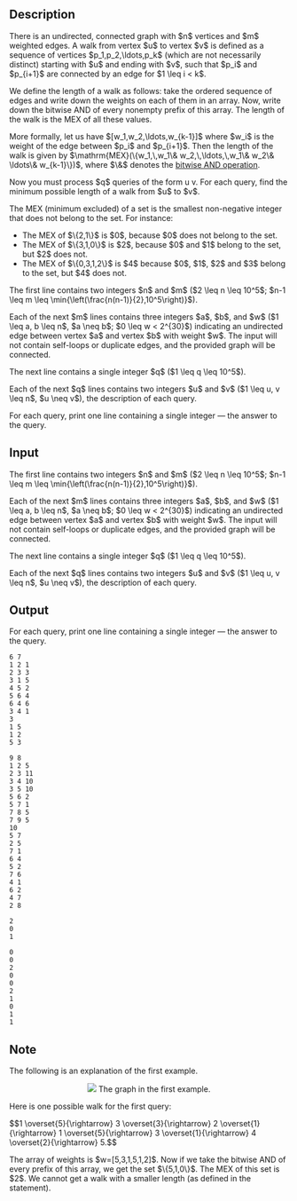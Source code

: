 ## Description

<div><p>There is an undirected, connected graph with $n$ vertices and $m$ weighted edges. A <span class="tex-font-style-it">walk</span> from vertex $u$ to vertex $v$ is defined as a sequence of vertices $p_1,p_2,\ldots,p_k$ (which are not necessarily distinct) starting with $u$ and ending with $v$, such that $p_i$ and $p_{i+1}$ are connected by an edge for $1 \leq i &lt; k$.</p><p>We define the <span class="tex-font-style-it">length</span> of a walk as follows: take the ordered sequence of edges and write down the weights on each of them in an array. Now, write down the bitwise AND of every nonempty prefix of this array. The <span class="tex-font-style-it">length</span> of the walk is the MEX of all these values.</p><p>More formally, let us have $[w_1,w_2,\ldots,w_{k-1}]$ where $w_i$ is the weight of the edge between $p_i$ and $p_{i+1}$. Then the <span class="tex-font-style-it">length</span> of the walk is given by $\mathrm{MEX}(\{w_1,\,w_1\&amp; w_2,\,\ldots,\,w_1\&amp; w_2\&amp; \ldots\&amp; w_{k-1}\})$, where $\&amp;$ denotes the <a href="https://en.wikipedia.org/wiki/Bitwise_operation#AND">bitwise AND operation</a>.</p><p>Now you must process $q$ queries of the form <span class="tex-font-style-tt">u v</span>. For each query, find the <span class="tex-font-style-bf">minimum</span> possible length of a walk from $u$ to $v$.</p><p>The MEX (minimum excluded) of a set is the smallest non-negative integer that does not belong to the set. For instance: </p><ul> <li> The MEX of $\{2,1\}$ is $0$, because $0$ does not belong to the set. </li><li> The MEX of $\{3,1,0\}$ is $2$, because $0$ and $1$ belong to the set, but $2$ does not. </li><li> The MEX of $\{0,3,1,2\}$ is $4$ because $0$, $1$, $2$ and $3$ belong to the set, but $4$ does not. </li></ul></div><div class="input-specification"><p>The first line contains two integers $n$ and $m$ ($2 \leq n \leq 10^5$; $n-1 \leq m \leq \min{\left(\frac{n(n-1)}{2},10^5\right)}$).</p><p>Each of the next $m$ lines contains three integers $a$, $b$, and $w$ ($1 \leq a, b \leq n$, $a \neq b$; $0 \leq w &lt; 2^{30}$) indicating an undirected edge between vertex $a$ and vertex $b$ with weight $w$. The input will not contain self-loops or duplicate edges, and the provided graph will be connected.</p><p>The next line contains a single integer $q$ ($1 \leq q \leq 10^5$).</p><p>Each of the next $q$ lines contains two integers $u$ and $v$ ($1 \leq u, v \leq n$, $u \neq v$), the description of each query.</p></div><div class="output-specification"><p>For each query, print one line containing a single integer&nbsp;— the answer to the query.</p></div>

## Input

<p>The first line contains two integers $n$ and $m$ ($2 \leq n \leq 10^5$; $n-1 \leq m \leq \min{\left(\frac{n(n-1)}{2},10^5\right)}$).</p><p>Each of the next $m$ lines contains three integers $a$, $b$, and $w$ ($1 \leq a, b \leq n$, $a \neq b$; $0 \leq w &lt; 2^{30}$) indicating an undirected edge between vertex $a$ and vertex $b$ with weight $w$. The input will not contain self-loops or duplicate edges, and the provided graph will be connected.</p><p>The next line contains a single integer $q$ ($1 \leq q \leq 10^5$).</p><p>Each of the next $q$ lines contains two integers $u$ and $v$ ($1 \leq u, v \leq n$, $u \neq v$), the description of each query.</p>

## Output

<p>For each query, print one line containing a single integer&nbsp;— the answer to the query.</p>





```input1
6 7
1 2 1
2 3 3
3 1 5
4 5 2
5 6 4
6 4 6
3 4 1
3
1 5
1 2
5 3
```




```input2
9 8
1 2 5
2 3 11
3 4 10
3 5 10
5 6 2
5 7 1
7 8 5
7 9 5
10
5 7
2 5
7 1
6 4
5 2
7 6
4 1
6 2
4 7
2 8
```




```output1
2
0
1
```




```output2
0
0
2
0
0
2
1
0
1
1
```



## Note

<p>The following is an explanation of the first example.</p><center> <img class="tex-graphics" src="file://n5pmKT41.png" style="max-width: 100.0%;max-height: 100.0%;">   <span class="tex-font-size-small">The graph in the first example.</span> </center><p>Here is one possible walk for the first query:</p><p>$$1 \overset{5}{\rightarrow} 3 \overset{3}{\rightarrow} 2 \overset{1}{\rightarrow} 1 \overset{5}{\rightarrow} 3 \overset{1}{\rightarrow} 4 \overset{2}{\rightarrow} 5.$$</p><p>The array of weights is $w=[5,3,1,5,1,2]$. Now if we take the bitwise AND of every prefix of this array, we get the set $\{5,1,0\}$. The MEX of this set is $2$. We cannot get a walk with a smaller length (as defined in the statement).</p>
